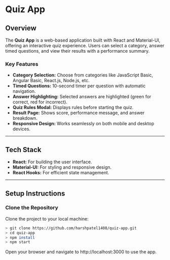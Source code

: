 # Quiz App

## Overview
The **Quiz App** is a web-based application built with React and Material-UI, offering an interactive quiz experience. Users can select a category, answer timed questions, and view their results with a performance summary.

### Key Features
- **Category Selection:** Choose from categories like JavaScript Basic, Angular Basic, React.js, Node.js, etc.
- **Timed Questions:** 10-second timer per question with automatic navigation.
- **Answer Highlighting:** Selected answers are highlighted (green for correct, red for incorrect).
- **Quiz Rules Modal:** Displays rules before starting the quiz.
- **Result Page:** Shows score, performance message, and answer breakdown.
- **Responsive Design:** Works seamlessly on both mobile and desktop devices.

---

## Tech Stack
- **React:** For building the user interface.
- **Material-UI:** For styling and responsive design.
- **React Hooks:** For efficient state management.

---

## Setup Instructions

### Clone the Repository
Clone the project to your local machine:
```bash
> git clone https://github.com/harshpatel1408/quiz-app.git
> cd quiz-app
> npm install
> npm start
```
Open your browser and navigate to http://localhost:3000 to use the app.

